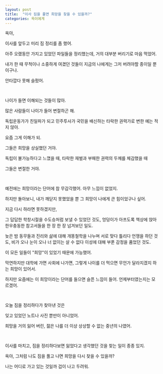 ```yaml
---
layout: post
title:  "이사 짐을 풀면 희망을 찾을 수 있을까?"
categories: 옥이에게
---
```


옥아, 

이사를 앞두고 미리 짐 정리를 좀 했어. 

아주 오랬동안 가지고 있었던 파일들을 정리했는데, 거의 대부분 버리기로 마음 먹었어. 

내가 한 때 무척이나 소중하게 여겼던 것들이 지금의 나에게는 그저 버려야할 종이일 뿐이구나. 

안타깝다 못해 슬펐어. 

<br>

나이가 들면 이해되는 것들이 많아. 

많은 사람들이 나이가 들어 변절하곤 해. 

독립운동가가 친일파가 되고 민주투사가 국민을 배신하는 타락한 권력가로 변한 예는 적지 않아.

요즘 그게 이해가 되. 

그들은 희망을 상실했던 거야. 

독립이 불가능하다고 느꼈을 때, 타락한 재벌과 부패한 권력의 두께를 체감했을 때 

그들은 변절한 거야. 

<br>

예전에는 희망이라는 단어에 참 무감각했어. 아무 느낌이 없었지. 

하지만 돌아보니, 내가 깨닫지 못했었을 뿐 그 희망이 나에게 큰 힘이었구나 싶어. 

지금 다시 하라면 못하겠지만, 

그 답답한 학창시절을 수도승처럼 보낼 수 있었던 것도, 엉덩이가 아프도록 책상에 앉아 한우충동한 참고서들을 한 장 한 장 넘겨보던 일도.

늦은 밤 동무들과 진리와 삶에 대해 개똥철학을 나누며 서로 맞다 틀리다 언쟁을 하던 것도, 비가 오나 눈이 오나 너 없이는 살 수 없다 이성에 대해 부푼 감정을 품었던 것도. 

이 모든 일들이 "희망"이 있었기 때문에 가능했어. 

막연하지만 대학에 가면 사회에 나가면, 그렇게 나이를 더 먹으면  무언가 달라지겠지 하는 희망이 있어서.

하지만 요즘에는 이 희망이라는 단어를 들으면 슬픈 느낌이 들어. 언제부터였는지는 모르겠어. 

<br>

오늘 짐을 정리하다가 찾아낸 것은 

잊고 있었던 노트나 사진 뿐만이 아니었어. 

희망을 거의 잃어 버린, 젊은 나를 더 이상 상상할 수 없는 중년의 나였어. 

<br>

이사를 마치고, 짐을 정리하다보면 잃었다고 생각했던 것을 찾는 일이 종종 있지. 

옥아, 그처럼 나도 짐을 풀고 나면 희망을 다시 찾을 수 있을까? 

나는 어디로 가고 있는 것일까 겁이 나고 두려워. 
